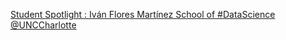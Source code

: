 [Student Spotlight : Iván Flores Martínez   School of #DataScience   @UNCCharlotte](https://qi.tc/qi/112802)